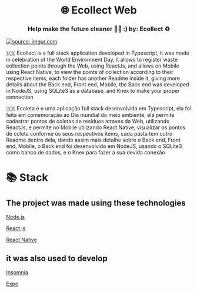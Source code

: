 

<h1 align="center">
   🌐 Ecollect Web
</h1>
<h3 align="center">
  Help make the future cleaner 🚮✅ :) by: Ecollect ♻️
</h3>
<a href="https://imgur.com/GctYcGx"><img src="https://i.imgur.com/GctYcGx.png" title="source: imgur.com" /></a>


🇺🇸 Ecollect is a full stack application developed in Typescript, it was made in celebration of the World Environment Day, it allows to register waste collection points through the Web, using ReactJs, and allows on Mobile using React Native, to view the points of collection according to their respective items, each folder has another Readme inside it, giving more details about the Back end, Front end, Mobile, the Back end was developed in NodeJS, using SQLite3 as a database, and Knex to make your proper connection  

🇧🇷 Ecoleta é e uma aplicação full stack desenvolvida em Typescript, ela foi feita em comemoração ao Dia mundial do meio ambiente, ela permite cadastrar pontos de coletas de resíduos atraves da Web, utilizando ReactJs, e permite no Mobile utilizando React Native, visualizar os pontos de coleta conforme os seus respectivos items, cada pasta tem outro Readme dentro dela, dando assim mais detalhe sobre o Back end, Front end, Mobile, o Back end foi desenvolvido em NodeJS, usando o SQLite3 como banco de dados, e o Knex para fazer a sua devida conexão


# 📚 Stack
## The project was made using these technologies
  [Node.js](https://nodejs.org/en/)
  
  [React.js](https://reactjs.org/docs/getting-started.html)
  
  [React Native](https://reactnative)

## it was also used to develop 
  [Insomnia](https://insomnia.rest/)
  
  [Expo](https://expo.io/)
  


